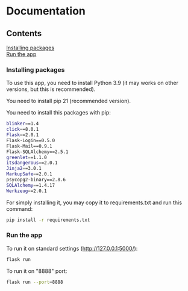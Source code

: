 # Documentation



## Contents

[Installing packages](#Installing-packages)  
[Run the app](#Run-the-app)






### Installing packages

To use this app, you need to install Python 3.9 (it may works on other versions, but this is recommended).

You need to install pip 21 (recommended version).

You need to install this packages with pip:

```bash
blinker==1.4
click==8.0.1
Flask==2.0.1
Flask-Login==0.5.0
Flask-Mail==0.9.1
Flask-SQLAlchemy==2.5.1
greenlet==1.1.0
itsdangerous==2.0.1
Jinja2==3.0.1
MarkupSafe==2.0.1
psycopg2-binary==2.8.6
SQLAlchemy==1.4.17
Werkzeug==2.0.1
```

For simply installing it, you may copy it to requirements.txt and run this command:

```bash
pip install -r requirements.txt
```





### Run the app

To run it on standard settings (http://127.0.0.1:5000/):

```bash
flask run
```

To run it on "8888" port:
```bash
flask run --port=8888
```

